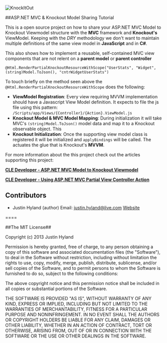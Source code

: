 ﻿![KnockItOut](Content/Images/KnockItOut.Png)

##ASP.NET MVC & Knockout Model Sharing Tutorial

This is a open source project on how to share your ASP.NET MVC Model to Knockout Viewmodel structure with the **MVC** framework and **Knockout's** ViewModel. Keeping with the *DRY* methodology we don't want to maintain multiple definitions of the same view model in **JavaScript** and in **C#**.


This also shows how to implement a reusable, self-contained MVC view components that are not relent on a **parent model** or **parent controller**

	@Html.RenderPartialKnockoutResourceWithScope("UserStats", "Widget", (string)Model.ToJson(), "cntrWidgetUserStats")

To touch briefly on the method seen above the `@Html.RenderPartialKnockoutResourceWithScope` does the following:

*   **ViewModel Registration**: Every view requiring MVVM implementation should have a Javascript View Model definition. It expects to file the js file using this pattern: `/Scripts/app/Views/{Controller}/{Action}.ViewModel.js`
*   **Knockout Model & MVC Model Mapping**: During initialization it will take MVC's `(string)Model.ToJson()` model data and map it to a Knockout observable object. This 
*   **Knockout Initialization**: Once the supporting view model class is registered it will be initialized and `applyBindings` will be called. The actuates the glue that is Knockout's **MVVM**.


For more information about the this project check out the articles supporting this project:

[**CLE Developer - ASP.NET MVC Model to Knockout Viewmodel**](http://blog.iteedee.com/2014/03/asp-net-mvc-model-to-knockout-viewmodel)

[**CLE Developer - Using ASP.NET MVC Partial View Controller Action**](http://blog.iteedee.com/2014/03/using-asp-net-mvc-partial-view-controller-action)


## Contributors

* Justin Hyland (author) Email: justin.hyland@live.com [Website](http://blog.iteedee.com)


====


##The MIT License##

Copyright (c) 2013 Justin Hyland

Permission is hereby granted, free of charge, to any person obtaining a copy
of this software and associated documentation files (the "Software"), to deal
in the Software without restriction, including without limitation the rights
to use, copy, modify, merge, publish, distribute, sublicense, and/or sell
copies of the Software, and to permit persons to whom the Software is
furnished to do so, subject to the following conditions:

The above copyright notice and this permission notice shall be included in
all copies or substantial portions of the Software.

THE SOFTWARE IS PROVIDED "AS IS", WITHOUT WARRANTY OF ANY KIND, EXPRESS OR
IMPLIED, INCLUDING BUT NOT LIMITED TO THE WARRANTIES OF MERCHANTABILITY,
FITNESS FOR A PARTICULAR PURPOSE AND NONINFRINGEMENT. IN NO EVENT SHALL THE
AUTHORS OR COPYRIGHT HOLDERS BE LIABLE FOR ANY CLAIM, DAMAGES OR OTHER
LIABILITY, WHETHER IN AN ACTION OF CONTRACT, TORT OR OTHERWISE, ARISING FROM,
OUT OF OR IN CONNECTION WITH THE SOFTWARE OR THE USE OR OTHER DEALINGS IN
THE SOFTWARE.
